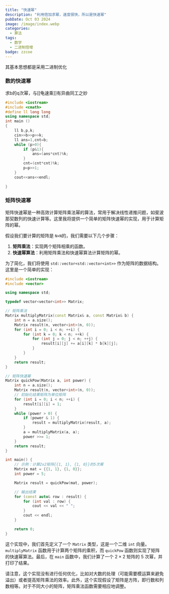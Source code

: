 ```yaml
---
title: "快速幂"
description: "利用倍加求幂，速度很快，所以是快速幂"
pubDate: Oct 03 2024
image: /image/index.webp
categories:
  - 算法
tags:
  - 数学
  - 二进制倍增
badge: zzcoe
---
```



其基本思想都是采用二进制优化
### 数的快速幂
求b的q次幂，与[[龟速乘]]有异曲同工之妙
```cpp
#include <iostream>
#include <cmath>
#define ll long long 
using namespace std;
int main ()
{
	ll b,p,k;
	cin>>b>>p>>k;
	ll ans=1,cnt=b;
	while (p>0){
		if (p&1){
			ans=(ans*cnt)%k;
		}
		cnt=(cnt*cnt)%k;
		p=p>>1;
	}
	cout<<ans<<endl;
	
}
```

### 矩阵快速幂
矩阵快速幂是一种高效计算矩阵乘法幂的算法，常用于解决线性递推问题，如斐波那契数列的快速计算等。这里我将提供一个简单的矩阵快速幂的实现，用于计算矩阵的幂。

假设我们要计算的矩阵是 `N×N`的，我们需要以下几个步骤：

1. **矩阵乘法**：实现两个矩阵相乘的函数。
2. **快速幂算法**：利用矩阵乘法和快速幂算法计算矩阵的幂。

为了简化，我们将使用 `std::vector<std::vector<int>>` 作为矩阵的数据结构。这里是一个简单的实现：
```cpp
#include <iostream>
#include <vector>

using namespace std;

typedef vector<vector<int>> Matrix;

// 矩阵乘法
Matrix multiplyMatrix(const Matrix& a, const Matrix& b) {
    int n = a.size();
    Matrix result(n, vector<int>(n, 0));
    for (int i = 0; i < n; ++i) {
        for (int k = 0; k < n; ++k) {
            for (int j = 0; j < n; ++j) {
                result[i][j] += a[i][k] * b[k][j];
            }
        }
    }
    return result;
}

// 矩阵快速幂
Matrix quickPow(Matrix a, int power) {
    int n = a.size();
    Matrix result(n, vector<int>(n, 0));
    // 初始化结果矩阵为单位矩阵
    for (int i = 0; i < n; ++i) {
        result[i][i] = 1;
    }
    while (power > 0) {
        if (power & 1) {
            result = multiplyMatrix(result, a);
        }
        a = multiplyMatrix(a, a);
        power >>= 1;
    }
    return result;
}

int main() {
    // 示例：计算2x2矩阵{{1, 1}, {1, 0}}的5次幂
    Matrix mat = {{1, 1}, {1, 0}};
    int power = 5;

    Matrix result = quickPow(mat, power);

    // 输出结果
    for (const auto& row : result) {
        for (int val : row) {
            cout << val << " ";
        }
        cout << endl;
    }

    return 0;
}

```
这个实现中，我们首先定义了一个 `Matrix` 类型，这是一个二维 `int` 向量。`multiplyMatrix` 函数用于计算两个矩阵的乘积，而 `quickPow` 函数则实现了矩阵的快速幂算法。最后，在 `main` 函数中，我们计算了一个 $2 \times 2$ 矩阵的 5 次幂，并打印了结果。

请注意，这个实现没有进行任何优化，比如对大数的处理（可能需要模运算来避免溢出）或者提高矩阵乘法的效率。此外，这个实现假设了矩阵是方阵，即行数和列数相等。对于不同大小的矩阵，矩阵乘法函数需要相应地调整。
